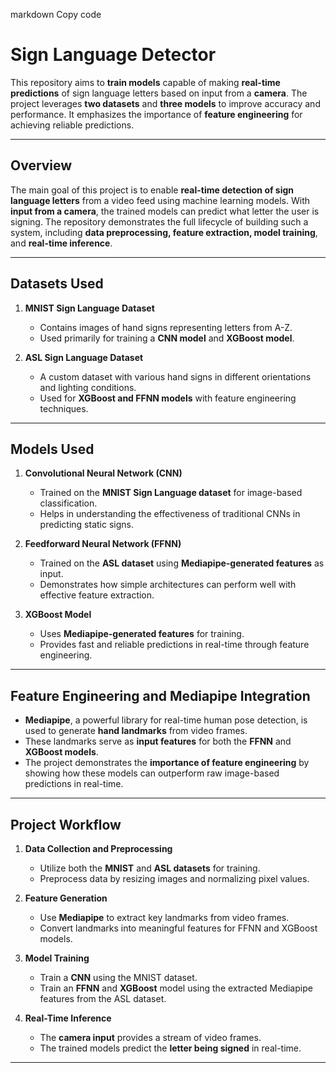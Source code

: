 markdown
Copy code
# **Sign Language Detector**

This repository aims to **train models** capable of making **real-time predictions** of sign language letters based on input from a **camera**. The project leverages **two datasets** and **three models** to improve accuracy and performance. It emphasizes the importance of **feature engineering** for achieving reliable predictions.

---

## **Overview**

The main goal of this project is to enable **real-time detection of sign language letters** from a video feed using machine learning models. With **input from a camera**, the trained models can predict what letter the user is signing. The repository demonstrates the full lifecycle of building such a system, including **data preprocessing, feature extraction, model training**, and **real-time inference**.

---

## **Datasets Used**

1. **MNIST Sign Language Dataset**  
   - Contains images of hand signs representing letters from A-Z.  
   - Used primarily for training a **CNN model** and **XGBoost model**.

2. **ASL Sign Language Dataset**  
   - A custom dataset with various hand signs in different orientations and lighting conditions.  
   - Used for **XGBoost and FFNN models** with feature engineering techniques.

---

## **Models Used**

1. **Convolutional Neural Network (CNN)**  
   - Trained on the **MNIST Sign Language dataset** for image-based classification.  
   - Helps in understanding the effectiveness of traditional CNNs in predicting static signs.

2. **Feedforward Neural Network (FFNN)**  
   - Trained on the **ASL dataset** using **Mediapipe-generated features** as input.  
   - Demonstrates how simple architectures can perform well with effective feature extraction.

3. **XGBoost Model**  
   - Uses **Mediapipe-generated features** for training.  
   - Provides fast and reliable predictions in real-time through feature engineering.

---

## **Feature Engineering and Mediapipe Integration**

- **Mediapipe**, a powerful library for real-time human pose detection, is used to generate **hand landmarks** from video frames.
- These landmarks serve as **input features** for both the **FFNN** and **XGBoost models**.
- The project demonstrates the **importance of feature engineering** by showing how these models can outperform raw image-based predictions in real-time.

---

## **Project Workflow**

1. **Data Collection and Preprocessing**  
   - Utilize both the **MNIST** and **ASL datasets** for training.  
   - Preprocess data by resizing images and normalizing pixel values.

2. **Feature Generation**  
   - Use **Mediapipe** to extract key landmarks from video frames.  
   - Convert landmarks into meaningful features for FFNN and XGBoost models.

3. **Model Training**  
   - Train a **CNN** using the MNIST dataset.  
   - Train an **FFNN** and **XGBoost** model using the extracted Mediapipe features from the ASL dataset.

4. **Real-Time Inference**  
   - The **camera input** provides a stream of video frames.  
   - The trained models predict the **letter being signed** in real-time.

---

